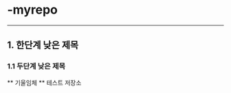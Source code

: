 # -myrepo
---------------------------------------
## 1. 한단계 낮은 제목

### 1.1 두단계 낮은 제목
** 기울임체 **
테스트 저장소
